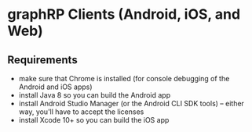 # graphRP Clients (Android, iOS, and Web)

## Requirements

* make sure that Chrome is installed (for console debugging of the Android and iOS apps)
* install Java 8 so you can build the Android app
* install Android Studio Manager (or the Android CLI SDK tools) – either way, you'll have to accept the licenses
* install Xcode 10+ so you can build the iOS app
